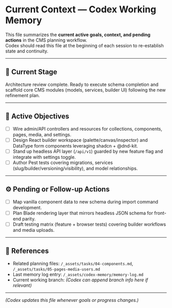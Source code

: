 # Current Context — Codex Working Memory

This file summarizes the **current active goals, context, and pending actions** in the CMS planning workflow.  
Codex should read this file at the beginning of each session to re-establish state and continuity.

---

## 🧩 Current Stage

Architecture review complete. Ready to execute schema completion and scaffold core CMS modules (models, services, builder UI) following the new refinement plan.

---

## 🎯 Active Objectives

- [ ] Wire admin/API controllers and resources for collections, components, pages, media, and settings.
- [ ] Design React builder workspace (palette/canvas/inspector) and DataType form components leveraging shadcn + @dnd-kit.
- [ ] Stand up headless API layer (`/api/v1`) guarded by new feature flag and integrate with settings toggle.
- [ ] Author Pest tests covering migrations, services (slug/builder/versioning/visibility), and model relationships.

---

## ⚙️ Pending or Follow-up Actions

- [ ] Map vanilla component data to new schema during import command development.
- [ ] Plan Blade rendering layer that mirrors headless JSON schema for front-end parity.
- [ ] Draft testing matrix (feature + browser tests) covering builder workflows and media uploads.

---

## 📎 References

- Related planning files: `/_assets/tasks/04-components.md`, `/_assets/tasks/05-pages-media-users.md`
- Last memory log entry: `/_assets/codex-memory/memory-log.md`
- Current working branch: _(Codex can append branch info here if relevant)_

---

_(Codex updates this file whenever goals or progress changes.)_

